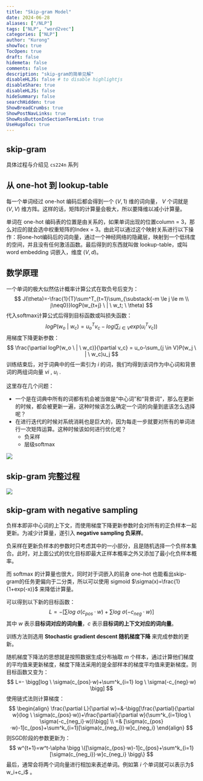 ```yaml
---
title: "Skip-gram Model"
date: 2024-06-28
aliases: ["/NLP"]
tags: ["NLP", "word2vec"]
categories: ["NLP"]
author: "Kurong"
showToc: true
TocOpen: true
draft: false
hidemeta: false
comments: false
description: "skip-gram的简单见解"
disableHLJS: false # to disable highlightjs
disableShare: true
disableHLJS: false
hideSummary: false
searchHidden: true
ShowBreadCrumbs: true
ShowPostNavLinks: true
ShowRssButtonInSectionTermList: true
UseHugoToc: true
---
```


## skip-gram

具体过程与介绍见 `cs224n` 系列



## 从 one-hot 到 lookup-table

每一个单词经过 one-hot 编码后都会得到一个 $(V,1)$ 维的词向量， $V$ 个词就是 $(V,V)$ 维方阵。这样的话，矩阵的计算量会极大，所以要降维以减小计算量。

单词在 one-hot 编码表的位置是由关系的，如果单词出现的位置column = 3，那么对应的就会选中权重矩阵的Index = 3。由此可以通过这个映射关系进行以下操作：将one-hot编码后的词向量，通过一个神经网络的隐藏层，映射到一个低纬度的空间，并且没有任何激活函数。最后得到的东西就叫做 lookup-table，或叫 word embedding 词嵌入，维度 $(V,d)$。



## 数学原理

一个单词的极大似然估计概率计算公式在取负号后变为：
$$
J(\theta)=-\frac{1}{T}\sum^T_{t=1}\sum_{\substack{-m \le j \le m \\ j\neq0}}logP(w_{t+j} \ | \ w_t; \ \theta)
$$
代入softmax计算公式后得到目标函数或叫损失函数：
$$
logP(w_o \ | \ w_c)=u_o^Tv_c-log \Bigg( \sum_{i \in V}exp(u_i^Tv_c) \Bigg)
$$
用梯度下降更新参数：
$$
\frac{\partial logP(w_o \ | \ w_c)}{\partial v_c} = u_o-\sum_{j \in V}P(w_j \ | \ w_c)u_j
$$
训练结束后，对于词典中的任一索引为 $i$ 的词，我们均得到该词作为中心词和背景词的两组词向量 $vi$ , $u_i$ .

这里存在几个问题：

- 一个是在词典中所有的词都有机会被当做是“中心词”和“背景词”，那么在更新的时候，都会被更新一遍，这种时候该怎么确定一个词的向量到底该怎么选择呢？
- 在进行迭代的时候对系统消耗也是巨大的，因为每走一步就要对所有的单词进行一次矩阵运算。这种时候该如何进行优化呢？
  - 负采样
  - 层级softmax

![](/img/NLP/img1.png)



## skip-gram 完整过程

![](/img/NLP/img2.png)



## skip-gram with negative sampling

负样本即非中心词的上下文，而使用梯度下降更新参数时会对所有的正负样本一起更新。为减少计算量，遂引入 **negative sampling 负采样**。

负采样在更新负样本的参数时只考虑其中的一小部分，且是随机选择一个负样本集合。此时，对上面公式的优化目标即最大正样本概率之外又添加了最小化负样本概率。

而 softmax 的计算量也很大，同时对于词嵌入的前身 one-hot 也能看出skip-gram的任务更偏向于二分类，所以可以使用 sigmoid $\sigma(x)=\frac{1}{1+exp(-x)}$ 来降低计算量。

可以得到以下新的目标函数：
$$
L=- \bigg[\sum log \ \sigma(c_{pos}·w)+\sum log \ \sigma(-c_{neg}·w) \bigg]
$$
其中 $w$ 表示**目标词对应的词向量**，$c$ 表示**目标词的上下文对应的词向量**。

训练方法则选用 **Stochastic gradient descent 随机梯度下降** 来完成参数的更新。

随机梯度下降法的思想就是按照数据生成分布抽取 $m$ 个样本，通过计算他们梯度的平均值来更新梯度，梯度下降法采用的是全部样本的梯度平均值来更新梯度。则目标函数又变为：
$$
L=- \bigg[log \ \sigma(c_{pos}·w)+\sum^k_{i=1} log \ \sigma(-c_{neg}·w) \bigg]
$$
使用链式法则计算梯度：
$$
\begin{align}
\frac{\partial L}{\partial w}=&-\bigg[\frac{\partial}{\partial w}(log \ \sigma(c_{pos}·w))+\frac{\partial}{\partial w}(\sum^k_{i=1}log \ \sigma(-c_{neg_i}·w))\bigg]
\\
=& [\sigma(c_{pos}·w)-1]c_{pos}+\sum^k_{i=1}[\sigma(c_{neg_i})·w]c_{neg_i}
\end{align}
$$
则SGD阶段的参数更新为：
$$
w^{t+1}=w^t-\alpha \bigg \{[\sigma(c_{pos}·w)-1]c_{pos}+\sum^k_{i=1}[\sigma(c_{neg_i})·w]c_{neg_i} \bigg\}
$$
最后，通常会将两个词向量进行相加来表述单词。例如第 $i$ 个单词就可以表示为$ w_i+c_i$ 。

